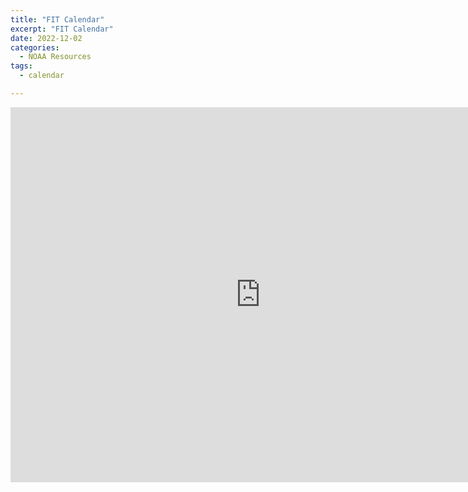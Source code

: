 ```yaml
---
title: "FIT Calendar"
excerpt: "FIT Calendar"
date: 2022-12-02
categories:
  - NOAA Resources
tags:
  - calendar

---
```


<iframe src="https://calendar.google.com/calendar/embed?src=c_2n1orb8t2npbj13hl501f0872g%40group.calendar.google.com&ctz=America%2FNew_York" style="border: 0" width="800" height="600" frameborder="0" scrolling="no"></iframe>